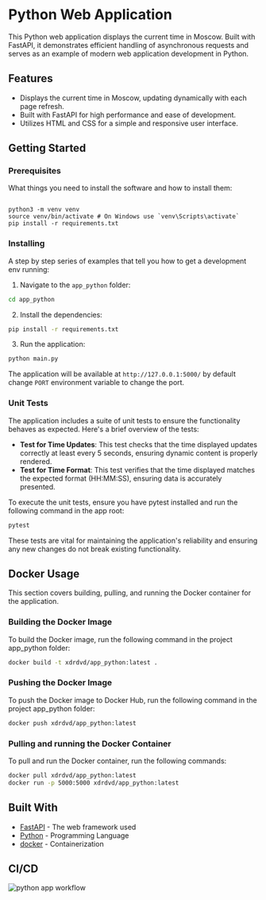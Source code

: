 # Python Web Application

This Python web application displays the current time in Moscow. Built with FastAPI, it demonstrates efficient handling of asynchronous requests and serves as an example of modern web application development in Python.

## Features

- Displays the current time in Moscow, updating dynamically with each page refresh.
- Built with FastAPI for high performance and ease of development.
- Utilizes HTML and CSS for a simple and responsive user interface.

## Getting Started

### Prerequisites

What things you need to install the software and how to install them:

```

python3 -m venv venv
source venv/bin/activate # On Windows use `venv\Scripts\activate`
pip install -r requirements.txt

```

### Installing

A step by step series of examples that tell you how to get a development env running:

1. Navigate to the `app_python` folder:

```bash
cd app_python
```

2. Install the dependencies:

```bash
pip install -r requirements.txt
```

3. Run the application:

```bash
python main.py
```

The application will be available at `http://127.0.0.1:5000/` by default change `PORT` environment variable to change the port.


### Unit Tests

The application includes a suite of unit tests to ensure the functionality behaves as expected. Here's a brief overview of the tests:

- **Test for Time Updates**: This test checks that the time displayed updates correctly at least every 5 seconds, ensuring dynamic content is properly rendered.
- **Test for Time Format**: This test verifies that the time displayed matches the expected format (HH:MM:SS), ensuring data is accurately presented.

To execute the unit tests, ensure you have pytest installed and run the following command in the app root:

```bash
pytest
```

These tests are vital for maintaining the application's reliability and ensuring any new changes do not break existing functionality.

## Docker Usage

This section covers building, pulling, and running the Docker container for the application.

### Building the Docker Image

To build the Docker image, run the following command in the project app_python folder:

```bash
docker build -t xdrdvd/app_python:latest .
```

### Pushing the Docker Image

To push the Docker image to Docker Hub, run the following command in the project app_python folder:

```bash
docker push xdrdvd/app_python:latest
```

### Pulling and running the Docker Container

To pull and run the Docker container, run the following commands:

```bash
docker pull xdrdvd/app_python:latest
docker run -p 5000:5000 xdrdvd/app_python:latest
```

## Built With

- [FastAPI](https://fastapi.tiangolo.com/) - The web framework used
- [Python](https://www.python.org/) - Programming Language
- [docker](https://www.docker.com/) - Containerization

## CI/CD
![python app workflow](https://github.com/ahmedXDR/S24-core-course-labs/actions/workflows/python-ci.yml/badge.svg)
